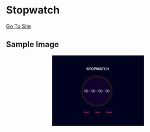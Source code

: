# Stopwatch
<a href="https://anupeshverma.github.io/Stopwatch/">Go To Site</a>

<h2>Sample Image</h2>
<p align="center"><img src="stopwatch.png", width="50%", alt="Image is Unavailable"/></p>
